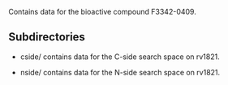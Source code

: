Contains data for the bioactive compound F3342-0409.

## Subdirectories

- cside/ contains data for the C-side search space on rv1821.

- nside/ contains data for the N-side search space on rv1821.

